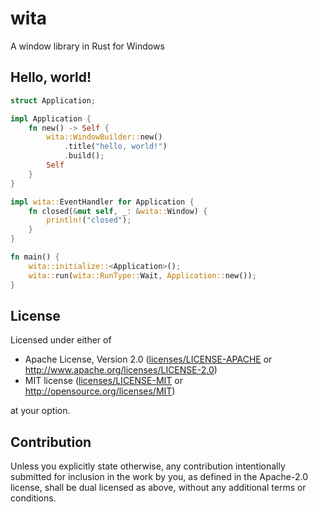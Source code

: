 # wita

A window library in Rust for Windows

## Hello, world!
```rust
struct Application;

impl Application {
    fn new() -> Self {
        wita::WindowBuilder::new()
            .title("hello, world!")
            .build();
        Self
    }
}

impl wita::EventHandler for Application {
    fn closed(&mut self, _: &wita::Window) {
        println!("closed");
    }
}

fn main() {
    wita::initialize::<Application>();
    wita::run(wita::RunType::Wait, Application::new());
}
```

## License

Licensed under either of

 * Apache License, Version 2.0
   ([licenses/LICENSE-APACHE](licenses/LICENSE-APACHE) or http://www.apache.org/licenses/LICENSE-2.0)
 * MIT license
   ([licenses/LICENSE-MIT](licenses/LICENSE-MIT) or http://opensource.org/licenses/MIT)

at your option.

## Contribution

Unless you explicitly state otherwise, any contribution intentionally submitted
for inclusion in the work by you, as defined in the Apache-2.0 license, shall be
dual licensed as above, without any additional terms or conditions.
